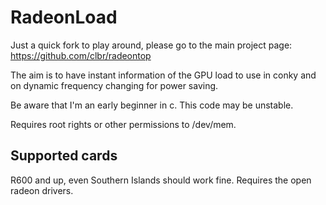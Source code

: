 RadeonLoad
=========

Just a quick fork to play around, please go to the main project page: https://github.com/clbr/radeontop

The aim is to have instant information of the GPU load to use in conky and on dynamic frequency changing for power saving.


Be aware that I'm an early beginner in c. This code may be unstable.


Requires root rights or other permissions to /dev/mem.

Supported cards
---------------

R600 and up, even Southern Islands should work fine. Requires the open radeon drivers.
